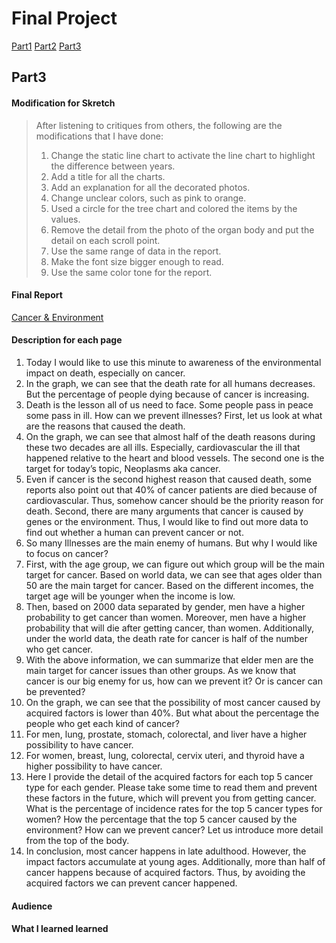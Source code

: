 # Final Project
[Part1](https://weih2-wh.github.io/Telling_stories_with_data_Porfolio/final_project_part1_WeiHuang.html  "Title") 
[Part2](https://weih2-wh.github.io/Telling_stories_with_data_Porfolio/final_project_part2_WeiHuang.html  "Title") 
[Part3](https://weih2-wh.github.io/Telling_stories_with_data_Porfolio/final_project_part3_WeiHuang.html  "Title") 

## Part3
#### Modification for Skretch
> After listening to critiques from others, the following are the modifications that I have done: 
> 1. Change the static line chart to activate the line chart to highlight the difference between years.
> 2. Add a title for all the charts.
> 3. Add an explanation for all the decorated photos.
> 4. Change unclear colors, such as pink to orange.
> 5. Used a circle for the tree chart and colored the items by the values.
> 6. Remove the detail from the photo of the organ body and put the detail on each scroll point.
> 7. Use the same range of data in the report.
> 8. Make the font size bigger enough to read.
> 9. Use the same color tone for the report.

#### Final Report
[Cancer & Environment](https://carnegiemellon.shorthandstories.com/cancer-environment/index.html  "Title") 

#### Description for each page
1.	Today I would like to use this minute to awareness of the environmental impact on death, especially on cancer.
2.	In the graph, we can see that the death rate for all humans decreases. But the percentage of people dying because of cancer is increasing.
3.	Death is the lesson all of us need to face. Some people pass in peace some pass in ill. How can we prevent illnesses? First, let us look at what are the reasons that caused the death.
4.	On the graph, we can see that almost half of the death reasons during these two decades are all ills. Especially, cardiovascular the ill that happened relative to the heart and blood vessels. The second one is the target for today’s topic, Neoplasms aka cancer.
5.	Even if cancer is the second highest reason that caused death, some reports also point out that 40% of cancer patients are died because of cardiovascular. Thus, somehow cancer should be the priority reason for death.
Second, there are many arguments that cancer is caused by genes or the environment.
Thus, I would like to find out more data to find out whether a human can prevent cancer or not.
6.	So many Illnesses are the main enemy of humans. But why I would like to focus on cancer?
7.	First, with the age group, we can figure out which group will be the main target for cancer.
Based on world data, we can see that ages older than 50 are the main target for cancer. Based on the different incomes, the target age will be younger when the income is low.
8.	Then, based on 2000 data separated by gender, men have a higher probability to get cancer than women. Moreover, men have a higher probability that will die after getting cancer, than women. Additionally, under the world data, the death rate for cancer is half of the number who get cancer.
9.	With the above information, we can summarize that elder men are the main target for cancer issues than other groups. As we know that cancer is our big enemy for us, how can we prevent it? Or is cancer can be prevented?
10.	On the graph, we can see that the possibility of most cancer caused by acquired factors is lower than 40%. But what about the percentage the people who get each kind of cancer?
11.	For men, lung, prostate, stomach, colorectal, and liver have a higher possibility to have cancer.
12.	For women, breast, lung, colorectal, cervix uteri, and thyroid have a higher possibility to have cancer.
13.	Here I provide the detail of the acquired factors for each top 5 cancer type for each gender. Please take some time to read them and prevent these  factors in the future, which will prevent you from getting cancer.
What is the percentage of incidence rates for the top 5 cancer types for women?
How the percentage that the top 5 cancer caused by the environment?
How can we prevent cancer?
Let us introduce more detail from the top of the body.
14.	In conclusion, most cancer happens in late adulthood. However, the impact factors accumulate at young ages. Additionally, more than half of cancer happens because of acquired factors. Thus, by avoiding the acquired factors we can prevent cancer happened. 

#### Audience


#### What I learned learned



